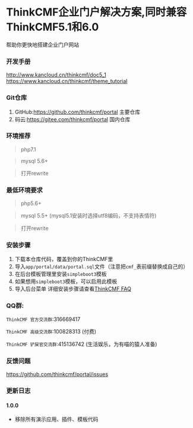 ThinkCMF企业门户解决方案,同时兼容ThinkCMF5.1和6.0
===============
帮助你更快地搭建企业门户网站

### 开发手册
http://www.kancloud.cn/thinkcmf/doc5_1  
https://www.kancloud.cn/thinkcmf/theme_tutorial

### Git仓库

1. GitHub:https://github.com/thinkcmf/portal 主要仓库
2. 码云:https://gitee.com/thinkcmf/portal 国内仓库

### 环境推荐
> php7.1

> mysql 5.6+

> 打开rewrite


### 最低环境要求
> php5.6+

> mysql 5.5+ (mysql5.1安装时选择utf8编码，不支持表情符)

> 打开rewrite

### 安装步骤
1. 下载本仓库代码，覆盖到你的ThinkCMF里
2. 导入`app/portal/data/portal.sql`文件（注意把`cmf_`表前缀替换成自己的）
3. 在后台模板管理里安装`simpleboot3`模板
4. 如果想用`simpleboot3`模板，可以启用此模板
5. 导入后台菜单
详细安装步骤请查看[ThinkCMF FAQ](https://www.kancloud.cn/thinkcmf/faq/1005840)



### QQ群:
`ThinkCMF 官方交流群`:316669417  
   
`ThinkCMF 高级交流群`:100828313 (付费)  

`ThinkCMF 铲屎官交流群`:415136742 (生活娱乐，为有喵的猿人准备)


### 反馈问题
https://github.com/thinkcmf/portal/issues

### 更新日志
#### 1.0.0
* 移除所有演示应用、插件、模板代码






